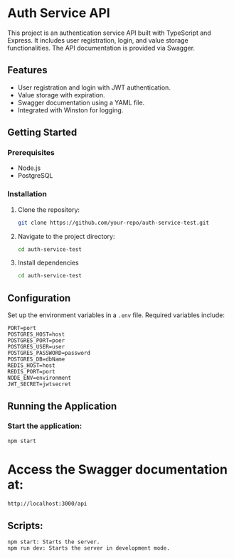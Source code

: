 # Auth Service API

This project is an authentication service API built with TypeScript and Express. It includes user registration, login, and value storage functionalities. The API documentation is provided via Swagger.

## Features

- User registration and login with JWT authentication.
- Value storage with expiration.
- Swagger documentation using a YAML file.
- Integrated with Winston for logging.

## Getting Started

### Prerequisites

- Node.js
- PostgreSQL

### Installation

1. Clone the repository:
   ```bash
   git clone https://github.com/your-repo/auth-service-test.git
   ```
2. Navigate to the project directory:
   ```bash
   cd auth-service-test
   ```
3. Install dependencies
   ```bash
   cd auth-service-test
   ```

## Configuration

Set up the environment variables in a `.env` file. Required variables include:

```plaintext
PORT=port
POSTGRES_HOST=host
POSTGRES_PORT=poer
POSTGRES_USER=user
POSTGRES_PASSWORD=password
POSTGRES_DB=dbName
REDIS_HOST=host
REDIS_PORT=port
NODE_ENV=environment
JWT_SECRET=jwtsecret
```

## Running the Application

### Start the application:

```bash
npm start
```

# Access the Swagger documentation at:

```bash
http://localhost:3000/api
```

## Scripts:

```plaintext
npm start: Starts the server.
npm run dev: Starts the server in development mode.
```
